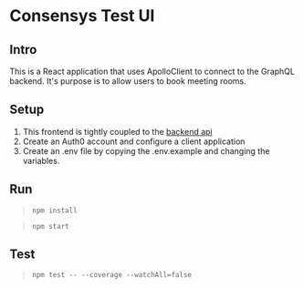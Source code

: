 # Consensys Test UI

## Intro

This is a React application that uses ApolloClient to connect to the GraphQL backend. It's purpose is to allow users to book meeting rooms.

## Setup

1. This frontend is tightly coupled to the [backend api](https://github.com/EdoFoco/consensys-test-api)
2. Create an Auth0 account and configure a client application
3. Create an .env file by copying the .env.example and changing the variables.

## Run

> `npm install`

> `npm start`

## Test

> `npm test -- --coverage --watchAll=false`
